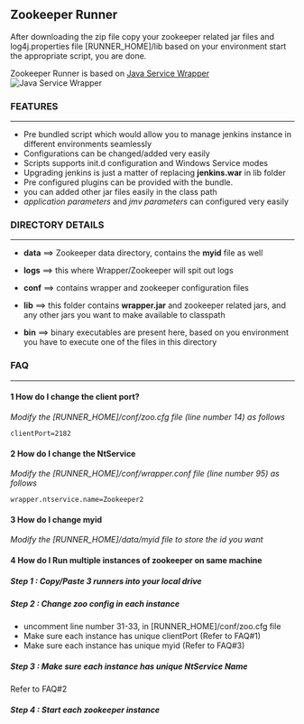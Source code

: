 ## Zookeeper Runner ##


After downloading the zip file copy your zookeeper related jar files and log4j.properties file [RUNNER_HOME]/lib based on your environment start the appropriate script, you are done.

Zookeeper Runner is based on [Java Service Wrapper][jswId]
![Java Service Wrapper][jswImageId]


### FEATURES ###

---

* Pre bundled script which would allow you to manage jenkins instance in different environments seamlessly
* Configurations can be changed/added very easily
* Scripts supports init.d configuration and Windows Service modes
* Upgrading jenkins is just a matter of replacing __jenkins.war__ in lib folder
* Pre configured plugins can be provided with the bundle.
* you can added other jar files easily in the class path
* _application parameters_ and _jmv parameters_ can configured very easily



### DIRECTORY DETAILS ###

---


* __data__ ==> Zookeeper data directory, contains the **myid** file as well

* __logs__ ==> this where Wrapper/Zookeeper will spit out logs

* __conf__ ==> contains wrapper and zookeeper configuration files

* __lib__ ==> this folder contains __wrapper.jar__ and zookeeper related jars, and any other jars you want to make available to classpath

* __bin__ ==> binary executables are present here, based on you environment you have to execute one of the files in this directory



### FAQ ###

---


#### 1 How do I change the client port? ####

_Modify the [RUNNER_HOME]/conf/zoo.cfg file (line number 14) as follows_

	clientPort=2182
	
#### 2 How do I change the NtService ####

_Modify the [RUNNER_HOME]/conf/wrapper.conf file (line number 95) as follows_

	wrapper.ntservice.name=Zookeeper2

#### 3 How do I change myid ####

_Modify the [RUNNER_HOME]/data/myid file to store the id you want_

#### 4 How do I Run multiple instances of zookeeper on same machine ####

##### Step 1 : Copy/Paste 3 runners into your local drive
##### Step 2 : Change zoo config in each instance

* uncomment line number 31-33, in [RUNNER_HOME]/conf/zoo.cfg file
* Make sure each instance has unique clientPort (Refer to FAQ#1)
* Make sure each instance has unique myid (Refer to FAQ#3)

##### Step 3 :  Make sure each instance has unique NtService Name
Refer to FAQ#2

##### Step 4 :  Start each zookeeper instance
  
  [jswId]: http://wrapper.tanukisoftware.com/  "Java Service Wrapper"
  [jswImageId]: http://wrapper.static.tanukisoftware.co.jp/images/jsw-logo.jpg "Java Service Wrapper"
